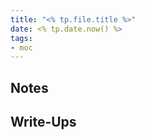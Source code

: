 ```yaml
---
title: "<% tp.file.title %>"
date: <% tp.date.now() %>
tags: 
- moc
---
```


## Notes


## Write-Ups
